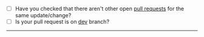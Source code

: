 - [ ] Have you checked that there aren't other open [pull requests](https://github.com/qilingframework/qiling/pulls) for the same update/change?
- [ ] Is your pull request is on [dev](https://github.com/qilingframework/qiling/tree/dev) branch?

-----
